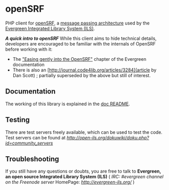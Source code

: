 **openSRF**
==================================
PHP client for [openSRF](http://docs.evergreen-ils.org/2.9/_introducing_opensrf.html), a [message passing architecture](http://en.wikipedia.org/wiki/Message_passing#Message_passing_systems) used by the [Evergreen Integrated Library System (ILS)](http://evergreen-ils.org).


***A quick intro to openSRF***
While this client aims to hide technical details, developers are encouraged to be familiar with the internals of OpenSRF before working with it:

* The ["Easing gently into the OpenSRF"](http://docs.evergreen-ils.org/2.9/_easing_gently_into_opensrf.html) chapter of the Evergreen documentation
* There is also an [http://journal.code4lib.org/articles/3284](article by Dan Scott) ; partially superseded by the above but still of interest.

Documentation
-------

The working of this library is explained in the [doc README](docs/README.md).

Testing
--------

There are test servers freely available, which can be used to test the code. Test servers can be found at *http://open-ils.org/dokuwiki/doku.php?id=community_servers*

Troubleshooting
--------

If you still have any questions or doubts, you are free to talk to **Evergreen, an open source Integrated Library System (ILS)** ( *IRC: #evergreen channel on the Freenode server* HomePage: *http://evergreen-ils.org/* )